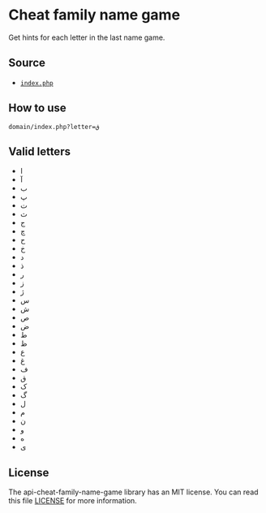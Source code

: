 # Cheat family name game
Get hints for each letter in the last name game.

## Source
* [`index.php`](https://github.com/ehsan-shahbakhsh/api-cheat-family-name-game/blob/main/index.php)

## How to use
```
domain/index.php?letter=ق
```

## Valid letters
* ا
* آ
* ب
* پ
* ت
* ث
* ج
* چ
* ح
* خ
* د
* ذ
* ر
* ز
* ژ
* س
* ش
* ص
* ض
* ط
* ظ
* ع
* غ
* ف
* ق
* ک
* گ
* ل
* م
* ن
* و
* ه
* ی


## License
The api-cheat-family-name-game library has an MIT license. You can read this file [LICENSE](LICENSE) for more information.
